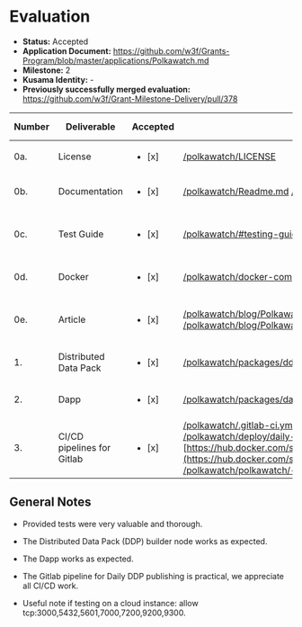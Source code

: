 # Evaluation


- **Status:** Accepted
- **Application Document:** https://github.com/w3f/Grants-Program/blob/master/applications/Polkawatch.md
- **Milestone:** 2
- **Kusama Identity:** -
- **Previously successfully merged evaluation:** https://github.com/w3f/Grant-Milestone-Delivery/pull/378

| Number | Deliverable      | Accepted | Link                                                             | Evaluation Notes                                                                        |
|--------|------------------| -------- |------------------------------------------------------------------|-----------------------------------------------------------------------------------------|
| 0a.    | License          |<ul><li>[x] </li></ul>| [/polkawatch/LICENSE](https://gitlab.com/polkawatch/polkawatch/-/blob/W3F_MILESTONE_2/LICENSE) |  Apache 2.0                                                                            |
| 0b.    | Documentation    |<ul><li>[x] </li></ul>| [/polkawatch/Readme.md](https://gitlab.com/polkawatch/polkawatch/-/blob/W3F_MILESTONE_2/Readme.md) [/polkawatch/deploy/Readme.md](https://gitlab.com/polkawatch/polkawatch/-/blob/W3F_MILESTONE_2/deploy/Readme.md)  | Well written documentation provided. |
| 0c.    | Test Guide       |<ul><li>[x] </li></ul>| [/polkawatch/#testing-guide](https://gitlab.com/polkawatch/polkawatch/-/tree/W3F_MILESTONE_2#testing-guide) | Unit, end-to-end, and GUI tests, plus test deployment.                                                                                      |
| 0d.    | Docker           |<ul><li>[x] </li></ul>| [/polkawatch/docker-compose.yml](https://gitlab.com/polkawatch/polkawatch/-/blob/W3F_MILESTONE_2/docker-compose.yml) [/polkawatch/deploy/docker-compose.yml](https://gitlab.com/polkawatch/polkawatch/-/blob/W3F_MILESTONE_2/deploy/docker-compose.yml)                                                              | DevTest & Prod deployments.                                                                                     | 
| 0e.    | Article          |<ul><li>[x] </li></ul>| [/polkawatch/blog/Polkawatch%20Blog%20Post%20w3f%20milestone%202.pdf](https://gitlab.com/polkawatch/polkawatch/-/blob/W3F_MILESTONE_2/blog/Polkawatch%20Blog%20Post%20w3f%20milestone%202.pdf)  [/polkawatch/blog/Polkawatch%20Blog%20Post%20w3f%20milestone%202.odt](https://gitlab.com/polkawatch/polkawatch/-/blob/W3F_MILESTONE_2/blog/Polkawatch%20Blog%20Post%20w3f%20milestone%202.odt)                                                              | Blog post with an accompanying video                                                                 |
| 1.     | Distributed Data Pack   |<ul><li>[x] </li></ul>| [/polkawatch/packages/ddp](https://gitlab.com/polkawatch/polkawatch/-/tree/W3F_MILESTONE_2/packages/ddp) | Please see evaluation notes below |
 2.     | Dapp |<ul><li>[x] </li></ul>| [/polkawatch/packages/dapp](https://gitlab.com/polkawatch/polkawatch/-/tree/W3F_MILESTONE_2/packages/dapp) | Please see evaluation notes below |
 3.     | CI/CD pipelines for Gitlab  |<ul><li>[x] </li></ul>| [/polkawatch/.gitlab-ci.yml](https://gitlab.com/polkawatch/polkawatch/-/blob/W3F_MILESTONE_2/.gitlab-ci.yml) <br />[/polkawatch/deploy/daily-datapack-generation.gitlabci.yml](https://gitlab.com/polkawatch/polkawatch/-/blob/W3F_MILESTONE_2/deploy/daily-datapack-generation.gitlabci.yml) <br />[https://hub.docker.com/search?q=polkawatch&type=image](https://hub.docker.com/search?q=polkawatch&type=image) <br />[/polkawatch/polkawatch/-/pipelines/480330716](https://gitlab.com/polkawatch/polkawatch/-/pipelines/480330716) | Please see evaluation notes below|

## General Notes

- Provided tests were very valuable and thorough.

- The Distributed Data Pack (DDP) builder node works as expected.

- The Dapp works as expected.

- The Gitlab pipeline for Daily DDP publishing is practical, we appreciate all CI/CD work.

- Useful note if testing on a cloud instance: allow tcp:3000,5432,5601,7000,7200,9200,9300.

